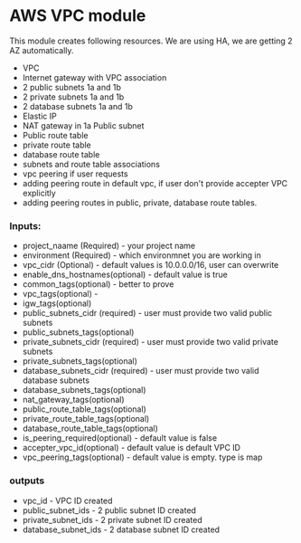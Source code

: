 # AWS VPC module

This module creates following resources. We are using HA, we are getting 2 AZ automatically. 
- VPC
- Internet gateway with VPC association
- 2 public subnets 1a and 1b
- 2 private subnets 1a and 1b
- 2 database subnets 1a and 1b
- Elastic IP
- NAT gateway in 1a Public subnet
- Public route table
- private route table
- database route table
- subnets and route table associations
- vpc peering if user requests
- adding peering route in default vpc, if user don't provide accepter VPC explicitly
- adding peering routes in public, private, database route tables. 


### Inputs: 
- project_naame (Required) - your project name 
- environment (Required) - which environmnet you are working in 
- vpc_cidr (Optional) - default values is 10.0.0.0/16, user can overwrite
- enable_dns_hostnames(optional) - default value is true
- common_tags(optional) - better to prove
- vpc_tags(optional) - 
- igw_tags(optional)
- public_subnets_cidr (required) - user must provide two valid public subnets
- public_subnets_tags(optional) 
- private_subnets_cidr (required) - user must provide two valid private subnets
- private_subnets_tags(optional) 
- database_subnets_cidr (required) - user must provide two valid database subnets
- database_subnets_tags(optional) 
- nat_gateway_tags(optional)
- public_route_table_tags(optional)
- private_route_table_tags(optional)
- database_route_table_tags(optional)
- is_peering_required(optional) - default value is false
- accepter_vpc_id(optional) - default value is default VPC ID
- vpc_peering_tags(optional) - default value is empty. type is map

### outputs
- vpc_id  - VPC ID created
- public_subnet_ids - 2 public subnet ID created
- private_subnet_ids - 2 private subnet ID created
- database_subnet_ids - 2 database subnet ID created


